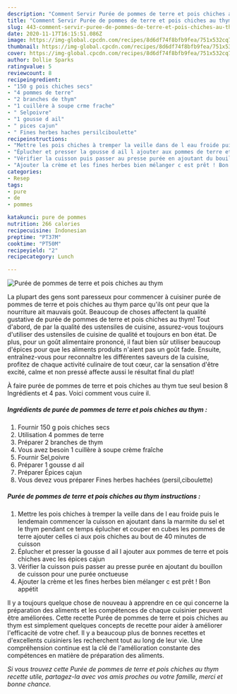 ```yaml
---
description: "Comment Servir Purée de pommes de terre et pois chiches au thym"
title: "Comment Servir Purée de pommes de terre et pois chiches au thym"
slug: 443-comment-servir-puree-de-pommes-de-terre-et-pois-chiches-au-thym
date: 2020-11-17T16:15:51.086Z
image: https://img-global.cpcdn.com/recipes/8d6df74f8bfb9fea/751x532cq70/puree-de-pommes-de-terre-et-pois-chiches-au-thym-photo-principale-de-la-recette.jpg
thumbnail: https://img-global.cpcdn.com/recipes/8d6df74f8bfb9fea/751x532cq70/puree-de-pommes-de-terre-et-pois-chiches-au-thym-photo-principale-de-la-recette.jpg
cover: https://img-global.cpcdn.com/recipes/8d6df74f8bfb9fea/751x532cq70/puree-de-pommes-de-terre-et-pois-chiches-au-thym-photo-principale-de-la-recette.jpg
author: Dollie Sparks
ratingvalue: 5
reviewcount: 8
recipeingredient:
- "150 g pois chiches secs"
- "4 pommes de terre"
- "2 branches de thym"
- "1 cuillère à soupe crme frache"
- " Selpoivre"
- "1 gousse d ail"
- " pices cajun"
- " Fines herbes haches persilciboulette"
recipeinstructions:
- "Mettre les pois chiches à tremper la veille dans de l eau froide puis le lendemain commencer la cuisson en ajoutant dans la marmite du sel et le thym pendant ce temps éplucher et couper en cubes les pommes de terre ajouter celles ci aux pois chiches au bout de 40 minutes de cuisson"
- "Éplucher et presser la gousse d ail l ajouter aux pommes de terre et pois chiches avec les épices cajun"
- "Vérifier la cuisson puis passer au presse purée en ajoutant du bouillon de cuisson pour une purée onctueuse"
- "Ajouter la crème et les fines herbes bien mélanger c est prêt ! Bon appétit"
categories:
- Resep
tags:
- pure
- de
- pommes

katakunci: pure de pommes 
nutrition: 266 calories
recipecuisine: Indonesian
preptime: "PT37M"
cooktime: "PT50M"
recipeyield: "2"
recipecategory: Lunch

---
```



![Purée de pommes de terre et pois chiches au thym](https://img-global.cpcdn.com/recipes/8d6df74f8bfb9fea/751x532cq70/puree-de-pommes-de-terre-et-pois-chiches-au-thym-photo-principale-de-la-recette.jpg)

La plupart des gens sont paresseux pour commencer à cuisiner purée de pommes de terre et pois chiches au thym parce qu'ils ont peur que la nourriture ait mauvais goût. Beaucoup de choses affectent la qualité gustative de purée de pommes de terre et pois chiches au thym! Tout d'abord, de par la qualité des ustensiles de cuisine, assurez-vous toujours d'utiliser des ustensiles de cuisine de qualité et toujours en bon état. De plus, pour un goût alimentaire prononcé, il faut bien sûr utiliser beaucoup d'épices pour que les aliments produits n'aient pas un goût fade. Ensuite, entraînez-vous pour reconnaître les différentes saveurs de la cuisine, profitez de chaque activité culinaire de tout cœur, car la sensation d'être excité, calme et non pressé affecte aussi le résultat final du plat!

<!--inarticleads1-->

À faire purée de pommes de terre et pois chiches au thym tue seul besion 8 Ingrédients et 4 pas. Voici comment vous cuire il.

##### Ingrédients de purée de pommes de terre et pois chiches au thym :

1. Fournir 150 g pois chiches secs
1. Utilisation 4 pommes de terre
1. Préparer 2 branches de thym
1. Vous avez besoin 1 cuillère à soupe crème fraîche
1. Fournir  Sel,poivre
1. Préparer 1 gousse d ail
1. Préparer  Épices cajun
1. Vous devez vous préparer  Fines herbes hachées (persil,ciboulette)




<!--inarticleads2-->

##### Purée de pommes de terre et pois chiches au thym instructions :

1. Mettre les pois chiches à tremper la veille dans de l eau froide puis le lendemain commencer la cuisson en ajoutant dans la marmite du sel et le thym pendant ce temps éplucher et couper en cubes les pommes de terre ajouter celles ci aux pois chiches au bout de 40 minutes de cuisson
1. Éplucher et presser la gousse d ail l ajouter aux pommes de terre et pois chiches avec les épices cajun
1. Vérifier la cuisson puis passer au presse purée en ajoutant du bouillon de cuisson pour une purée onctueuse
1. Ajouter la crème et les fines herbes bien mélanger c est prêt ! Bon appétit




<!--inarticleads1-->

<p>
Il y a toujours quelque chose de nouveau à apprendre en ce qui concerne la préparation des aliments et les compétences de chaque cuisinier peuvent être améliorées. Cette recette Purée de pommes de terre et pois chiches au thym est simplement quelques concepts de recette pour aider à améliorer l'efficacité de votre chef. Il y a beaucoup plus de bonnes recettes et d'excellents cuisiniers les recherchent tout au long de leur vie. Une compréhension continue est la clé de l'amélioration constante des compétences en matière de préparation des aliments.
</p>

<p>
<i>Si vous trouvez cette Purée de pommes de terre et pois chiches au thym recette utile, partagez-la avec vos amis proches ou votre famille, merci et bonne chance.</i>
</p>
